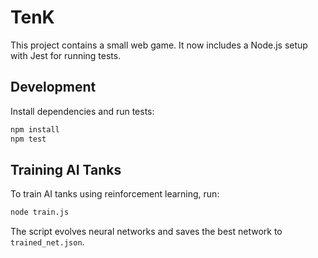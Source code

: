 # TenK

This project contains a small web game. It now includes a Node.js setup with Jest for running tests.

## Development

Install dependencies and run tests:

```bash
npm install
npm test
```

## Training AI Tanks

To train AI tanks using reinforcement learning, run:

```bash
node train.js
```

The script evolves neural networks and saves the best network to `trained_net.json`.


